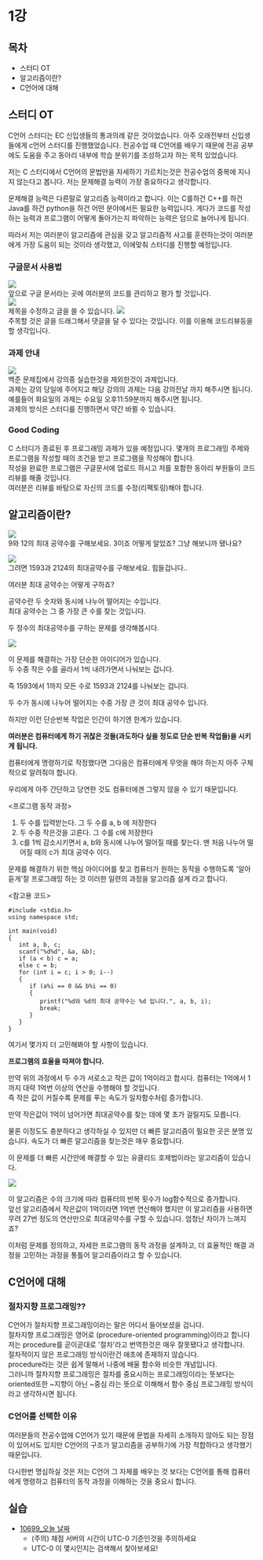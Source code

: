 # 1강

## 목차

* 스터디 OT
* 알고리즘이란?
* C언어에 대해

## 스터디 OT

C언어 스터디는 EC 신입생들의 통과의례 같은 것이었습니다. 아주 오래전부터 신입생들에게 c언어 스터디를 진행했었습니다. 전공수업 때 C언어를 배우기 때문에 전공 공부에도 도움을 주고 동아리 내부에 학습 분위기를 조성하고자 하는 목적 있었습니다.  

저는 C 스터디에서 C언어의 문법만을 자세하기 가르치는것은 전공수업의 중복에 지나지 않는다고 봅니다. 저는 문제해결 능력이 가장 중요하다고 생각합니다.  

문제해결 능력은 다른말로 알고리즘 능력이라고 합니다. 이는 C를하건 C++를 하건 Java를 하건 python을 하건 어떤 분야에서든 필요한 능력입니다. 게다가 코드를 작성하는 능력과 프로그램이 어떻게 돌아가는지 파악하는 능력은 덤으로 늘어나게 됩니다.  

따라서 저는 여러분이 알고리즘에 관심을 갖고 알고리즘적 사고를 훈련하는것이 여러분에게 가장 도움이 되는 것이라 생각했고, 이에맞춰 스터디를 진행할 예정입니다.  

### 구글문서 사용법

![](img/1/gdoc.png)  
앞으로 구글 문서라는 곳에 여러분의 코드를 관리하고 평가 할 것입니다.  
![](img/1/gdoc2.png)  
제목을 수정하고 글을 쓸 수 있습니다.
![](img/1/gdoc3.png)  
주목할 것은 글을 드래그해서 댓글을 달 수 있다는 것입니다. 이를 이용해 코드리뷰등을 할 생각입니다.

### 과제 안내

![](img/1/wb2.PNG)  
백준 문제집에서 강의중 실습한것을 제외한것이 과제입니다.  
과제는 강의 당일에 주어지고 해당 강의의 과제는 다음 강의전날 까지 해주시면 됩니다.  
예를들어 화요일의 과제는 수요일 오후11:59분까지 해주시면 됩니다.  
과제의 방식은 스터디를 진행하면서 약간 바뀔 수 있습니다.  

### Good Coding

C 스터디가 종료된 후 프로그래밍 과제가 있을 예정입니다. 몇개의 프로그래밍 주제와 프로그램을 작성할 때의 조건을 받고 프로그램을 작성해야 합니다.  
작성을 완료한 프로그램은 구글문서에 업로드 하시고 저를 포함한 동아리 부원들이 코드리뷰를 해줄 것입니다.  
여러분은 리뷰를 바탕으로 자신의 코드를 수정(리펙토링)해야 합니다.  

## 알고리즘이란?

![](img/1/912.png)  
9와 12의 최대 공약수를 구해보세요. 3이죠 어떻게 알았죠? 그냥 해보니까 됐나요?  

![](img/1/15932124.png)  
그려면 1593과 2124의 최대공약수를 구해보세요. 힘들겁니다..  

여러분 최대 공약수는 어떻게 구하죠?  

공약수란 두 숫자와 동시에 나누어 떨어지는 수입니다.  
최대 공약수는 그 중 가장 큰 수를 찾는 것입니다.  

두 정수의 최대공약수를 구하는 문제를 생각해봅시다.  

![](img/1/531.png)  

이 문제를 해결하는 가장 단순한 아이디어가 있습니다.  
두 수중 작은 수를 골라서 1씩 내려가면서 나눠보는 겁니다.  

즉 1593에서 1까지 모든 수로 1593과 2124를 나눠보는 겁니다.  

두 수가 동시에 나누어 떨어지는 수중 가장 큰 것이 최대 공약수 입니다.  

하지만 이런 단순반복 작업은 인간이 하기엔 한계가 있습니다.  

**여러분은 컴퓨터에게 하기 귀찮은 것들(과도하다 싶을 정도로 단순 반복 작업들)을 시키게 됩니다.**

컴퓨터에게 명령하기로 작정했다면 그다음은 컴퓨터에게 무엇을 해야 하는지 아주 구체적으로 알려줘야 합니다.  

우리에게 아주 간단하고 당연한 것도 컴퓨터에겐 그렇지 않을 수 있기 때문입니다.  

<프로그램 동작 과정>
1. 두 수를 입력받는다. 그 두 수를 a, b 에 저장한다
2. 두 수중 작은것을 고른다. 그 수를 c에 저장한다
3. c를 1씩 감소시키면서 a, b와 동시에 나누어 떨어질 때를 찾는다. 맨 처음 나누어 떨어질 때의 c가 최대 공약수 이다.

문제를 해결하기 위한 핵심 아이디어를 찾고 컴퓨터가 원하는 동작을 수행하도록 '알아듣게'잘 프로그래밍 하는 것 이러한 일련의 과정을 알고리즘 설계 라고 합니다. 

<참고용 코드>
```{.c}
#include <stdio.h>
using namespace std;

int main(void)
{
   int a, b, c;
   scanf("%d%d", &a, &b);
   if (a < b) c = a;
   else c = b;
   for (int i = c; i > 0; i--)
   {
      if (a%i == 0 && b%i == 0)
      {
         printf("%d와 %d의 최대 공약수는 %d 입니다.", a, b, i);
         break;
      }
   }
}
```

여기서 몇가지 더 고민해봐야 할 사항이 있습니다.  

**프로그램의 효율을 따져야 합니다.**

만약 위의 과정에서 두 수가 서로소고 작은 값이 1억이라고 합시다. 컴퓨터는 1억에서 1까지 대략 1억번 이상의 연산을 수행해야 할 것입니다.  
즉 작은 값이 커질수록 문제를 푸는 속도가 일차함수처럼 증가합니다.  

만약 작은값이 1억이 넘어가면 최대공약수를 찾는 데에 몇 초가 걸릴지도 모릅니다.  

물론 이정도도 충분하다고 생각하실 수 있지만 더 빠른 알고리즘이 필요한 곳은 분명 있습니다. 속도가 더 빠른 알고리즘을 찾는것은 매우 중요합니다.  

이 문제를 더 빠른 시간안에 해결할 수 있는 유클리드 호제법이라는 알고리즘이 있습니다.  

![](img/1/nlog.png)  

이 알고리즘은 수의 크기에 따라 컴퓨터의 반복 횟수가 log함수적으로 증가합니다.  
앞선 알고리즘에서 작은값이 1억이라면 1억번 연산해야 했지만 이 알고리즘을 사용하면 무려 27번 정도의 연산만으로 최대공약수를 구할 수 있습니다. 엄청난 차이가 느껴지죠?  

이처럼 문제를 정의하고, 자세한 프로그램의 동작 과정을 설계하고, 더 효율적인 해결 과정을 고민하는 과정을 통틀어 알고리즘이라고 할 수 있습니다.  

## C언어에 대해

### 절차지향 프로그래밍??

C언어가 절차지향 프로그래밍이라는 말은 어디서 들어보셨을 겁니다.  
절차지향 프로그래밍은 영어로 (procedure-oriented programming)이라고 합니다 저는 procedure를 곧이곧대로 '절차'라고 번역한것은 매우 잘못됐다고 생각합니다.  
절차적이지 않은 프로그래밍 방식이란건 애초에 존재하지 않습니다.  
procedure라는 것은 쉽게 말해서 나중에 배울 함수와 비슷한 개념입니다.  
그러니까 절차지향 프로그래밍은 절차를 중요시하는 프로그래밍이라는 뜻보다는 oriented또한 ~지향이 아닌 ~중심 라는 뜻으로 이해해서 함수 중심 프로그래밍 방식이라고 생각하시면 됩니다.

### C언어를 선택한 이유

여러분들의 전공수업에 C언어가 있기 때문에 문법을 자세히 소개하지 않아도 되는 장점이 있어서도 있지만 C언어의 구조가 알고리즘을 공부하기에 가장 적합하다고 생각했기 때문입니다.  

다시한번 명심하실 것은 저는 C언어 그 자체를 배우는 것 보다는 C언어를 통해 컴퓨터에게 명령하고 컴퓨터의 동작 과정을 이해하는 것을 중요시 합니다.  

## 실습

- [10699_오늘 날짜](https://www.acmicpc.net/problem/10699)
   - (주의) 채점 서버의 시간이 UTC-0 기준인것을 주의하세요
   - UTC-0 이 몇시인지는 검색해서 찾아보세요!
